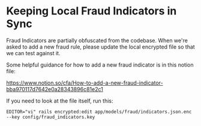 # Keeping Local Fraud Indicators in Sync

Fraud Indicators are partially obfuscated from the codebase. When we're asked to add a new fraud rule,
please update the local encrypted file so that we can test against it.

Some helpful guidance for how to add a new fraud indicator is in this notion file:

https://www.notion.so/cfa/How-to-add-a-new-fraud-indicator-bba970117d7642e0a28343896c81e2c1

If you need to look at the file itself, run this:

```
EDITOR="vi" rails encrypted:edit app/models/fraud/indicators.json.enc --key config/fraud_indicators.key
```

